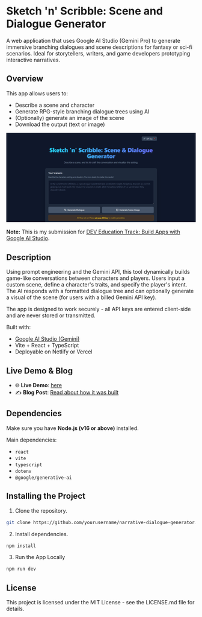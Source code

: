 # Sketch 'n' Scribble: Scene and Dialogue Generator

A web application that uses Google AI Studio (Gemini Pro) to generate immersive branching dialogues and scene descriptions for fantasy or sci-fi scenarios. Ideal for storytellers, writers, and game developers prototyping interactive narratives.

## Overview

This app allows users to:
- Describe a scene and character
- Generate RPG-style branching dialogue trees using AI
- (Optionally) generate an image of the scene
- Download the output (text or image)

![Image showing the application's initial screen](<image_demo.png>)

**Note:** This is my submission for [DEV Education Track: Build Apps with Google AI Studio](https://dev.to/deved/build-apps-with-google-ai-studio).

## Description

Using prompt engineering and the Gemini API, this tool dynamically builds game-like conversations between characters and players. Users input a custom scene, define a character's traits, and specify the player's intent. The AI responds with a formatted dialogue tree and can optionally generate a visual of the scene (for users with a billed Gemini API key).

The app is designed to work securely - all API keys are entered client-side and are never stored or transmitted.

Built with:
- [Google AI Studio (Gemini)](https://aistudio.google.com/app/apps)
- Vite + React + TypeScript
- Deployable on Netlify or Vercel

## Live Demo & Blog

- 🌐 **Live Demo**: [here](#)
- ✍️ **Blog Post**: [Read about how it was built](#)


## Dependencies

Make sure you have **Node.js (v16 or above)** installed.

Main dependencies:
- `react`
- `vite`
- `typescript`
- `dotenv`
- `@google/generative-ai`


## Installing the Project

1. Clone the repository.
```bash
git clone https://github.com/yourusername/narrative-dialogue-generator.git
```

2. Install dependencies.
```bash
npm install
```
<!-- 
3. Create environment file `.env.local`.
4. Then add your Google Gemini API key inside `.env.local`:
```bash
GEMINI_API_KEY=your_api_key_here
``` -->

3. Run the App Locally
```bash 
npm run dev
```

## License

This project is licensed under the MIT License - see the LICENSE.md file for details.
